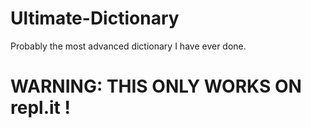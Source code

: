 # Ultimate-Dictionary

Probably the most advanced dictionary I have ever done.

# WARNING: THIS ONLY WORKS ON repl.it !
